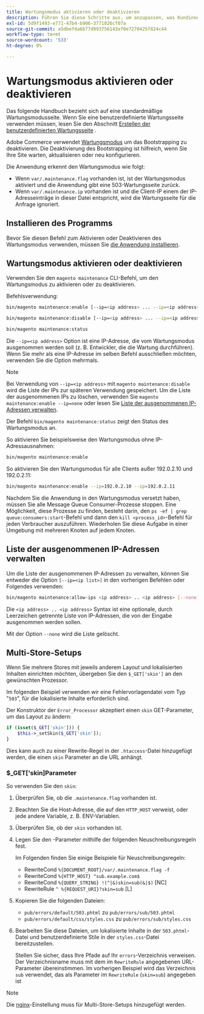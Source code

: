 ```yaml
---
title: Wartungsmodus aktivieren oder deaktivieren
description: Führen Sie diese Schritte aus, um anzupassen, was Kundinnen und Kunden sehen, wenn Ihre Adobe Commerce-Bereitstellung Wartungsarbeiten unterliegt.
exl-id: 5d9f1493-e771-47b4-b906-3771026cf07a
source-git-commit: a5dbefda6b77d993756143ef0e7270425f824c44
workflow-type: tm+mt
source-wordcount: '533'
ht-degree: 0%

---
```


# Wartungsmodus aktivieren oder deaktivieren

Das folgende Handbuch bezieht sich auf eine standardmäßige Wartungsmodusseite. Wenn Sie eine benutzerdefinierte Wartungsseite verwenden müssen, lesen Sie den Abschnitt [Erstellen der benutzerdefinierten Wartungsseite](../../upgrade/troubleshooting/maintenance-mode-options.md) .

Adobe Commerce verwendet [Wartungsmodus](../../configuration/bootstrap/application-modes.md#maintenance-mode) um das Bootstrapping zu deaktivieren. Die Deaktivierung des Bootstrapping ist hilfreich, wenn Sie Ihre Site warten, aktualisieren oder neu konfigurieren.

Die Anwendung erkennt den Wartungsmodus wie folgt:

* Wenn `var/.maintenance.flag` vorhanden ist, ist der Wartungsmodus aktiviert und die Anwendung gibt eine 503-Wartungsseite zurück.
* Wenn `var/.maintenance.ip` vorhanden ist und die Client-IP einem der IP-Adresseinträge in dieser Datei entspricht, wird die Wartungsseite für die Anfrage ignoriert.

## Installieren des Programms

Bevor Sie diesen Befehl zum Aktivieren oder Deaktivieren des Wartungsmodus verwenden, müssen Sie [die Anwendung installieren](../advanced.md).

## Wartungsmodus aktivieren oder deaktivieren

Verwenden Sie den `magento maintenance` CLI-Befehl, um den Wartungsmodus zu aktivieren oder zu deaktivieren.

Befehlsverwendung:

```bash
bin/magento maintenance:enable [--ip=<ip address> ... --ip=<ip address>] | [ip=none]
```

```bash
bin/magento maintenance:disable [--ip=<ip address> ... --ip=<ip address>] | [ip=none]
```

```bash
bin/magento maintenance:status
```

Die `--ip=<ip address>` Option ist eine IP-Adresse, die vom Wartungsmodus ausgenommen werden soll (z. B. Entwickler, die die Wartung durchführen). Wenn Sie mehr als eine IP-Adresse im selben Befehl ausschließen möchten, verwenden Sie die Option mehrmals.

>[!NOTE]
>
>Bei Verwendung von `--ip=<ip address>` mit `magento maintenance:disable` wird die Liste der IPs zur späteren Verwendung gespeichert. Um die Liste der ausgenommenen IPs zu löschen, verwenden Sie `magento maintenance:enable --ip=none` oder lesen Sie [Liste der ausgenommenen IP-Adressen verwalten](#maintain-the-list-of-exempt-ip-addresses).

Der Befehl `bin/magento maintenance:status` zeigt den Status des Wartungsmodus an.

So aktivieren Sie beispielsweise den Wartungsmodus ohne IP-Adressausnahmen:

```bash
bin/magento maintenance:enable
```

So aktivieren Sie den Wartungsmodus für alle Clients außer 192.0.2.10 und 192.0.2.11:

```bash
bin/magento maintenance:enable --ip=192.0.2.10 --ip=192.0.2.11
```

Nachdem Sie die Anwendung in den Wartungsmodus versetzt haben, müssen Sie alle Message Queue Consumer-Prozesse stoppen.
Eine Möglichkeit, diese Prozesse zu finden, besteht darin, den `ps -ef | grep queue:consumers:start`-Befehl und dann den `kill <process_id>`-Befehl für jeden Verbraucher auszuführen. Wiederholen Sie diese Aufgabe in einer Umgebung mit mehreren Knoten auf jedem Knoten.

## Liste der ausgenommenen IP-Adressen verwalten

Um die Liste der ausgenommenen IP-Adressen zu verwalten, können Sie entweder die Option `[--ip=<ip list>]` in den vorherigen Befehlen oder Folgendes verwenden:

```bash
bin/magento maintenance:allow-ips <ip address> .. <ip address> [--none]
```

Die `<ip address> .. <ip address>` Syntax ist eine optionale, durch Leerzeichen getrennte Liste von IP-Adressen, die von der Eingabe ausgenommen werden sollen.

Mit der Option `--none` wird die Liste gelöscht.

## Multi-Store-Setups

<!-- To set up multiple stores, each with a different layout and localized content, create a skin for each and put it into `pub/errors/{name}` where `{name}` is the store code. To distinguish between stores and websites with the same instance, use `pub/errors/{type}-{name}` where `{type}` is either `store` or `website` and matches the `MAGE_RUN_TYPE` in your server configuration. Another option is to pass the `$_GET['skin']` parameter to the intended processor. This method requires a specific configuration on your server. -->
<!-- Replace the line below with the commented text after https://github.com/magento/magento2/pull/35095 is merged. -->

Wenn Sie mehrere Stores mit jeweils anderem Layout und lokalisierten Inhalten einrichten möchten, übergeben Sie den `$_GET['skin']` an den gewünschten Prozessor.

Im folgenden Beispiel verwenden wir eine Fehlervorlagendatei vom Typ &quot;`503`&quot;, für die lokalisierte Inhalte erforderlich sind.

Der Konstruktor der `Error_Processor` akzeptiert einen `skin` GET-Parameter, um das Layout zu ändern:

```php
if (isset($_GET['skin'])) {
    $this->_setSkin($_GET['skin']);
}
```

Dies kann auch zu einer Rewrite-Regel in der `.htaccess`-Datei hinzugefügt werden, die einen `skin` Parameter an die URL anhängt.

### $_GET[&#39;skin]Parameter

So verwenden Sie den `skin`:

1. Überprüfen Sie, ob die `.maintenance.flag` vorhanden ist.
1. Beachten Sie die Host-Adresse, die auf den `HTTP_HOST` verweist, oder jede andere Variable, z. B. ENV-Variablen.
1. Überprüfen Sie, ob der `skin` vorhanden ist.
1. Legen Sie den -Parameter mithilfe der folgenden Neuschreibungsregeln fest.

   Im Folgenden finden Sie einige Beispiele für Neuschreibungsregeln:

   * RewriteCond `%{DOCUMENT_ROOT}/var/.maintenance.flag -f`
   * RewriteCond `%{HTTP_HOST} ^sub.example.com$`
   * RewriteCond `%{QUERY_STRING} !(^|&)skin=sub(&|$)` [NC]
   * RewriteRule `^ %{REQUEST_URI}?skin=sub` [L]

1. Kopieren Sie die folgenden Dateien:

   * `pub/errors/default/503.phtml` zu `pub/errors/sub/503.phtml`
   * `pub/errors/default/css/styles.css` zu `pub/errors/sub/styles.css`

1. Bearbeiten Sie diese Dateien, um lokalisierte Inhalte in der `503.phtml`-Datei und benutzerdefinierte Stile in der `styles.css`-Datei bereitzustellen.

   Stellen Sie sicher, dass Ihre Pfade auf Ihr `errors`-Verzeichnis verweisen. Der Verzeichnisname muss mit dem im `RewriteRule` angegebenen URL-Parameter übereinstimmen. Im vorherigen Beispiel wird das Verzeichnis `sub` verwendet, das als Parameter im `RewriteRule` (`skin=sub`) angegeben ist

>[!NOTE]
>
>Die [nginx](../../configuration/multi-sites/ms-nginx.md)-Einstellung muss für Multi-Store-Setups hinzugefügt werden.
